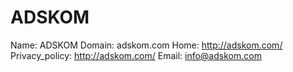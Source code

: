 
# ADSKOM

Name: ADSKOM
Domain: adskom.com
Home: http://adskom.com/
Privacy_policy: http://adskom.com/
Email: info@adskom.com
